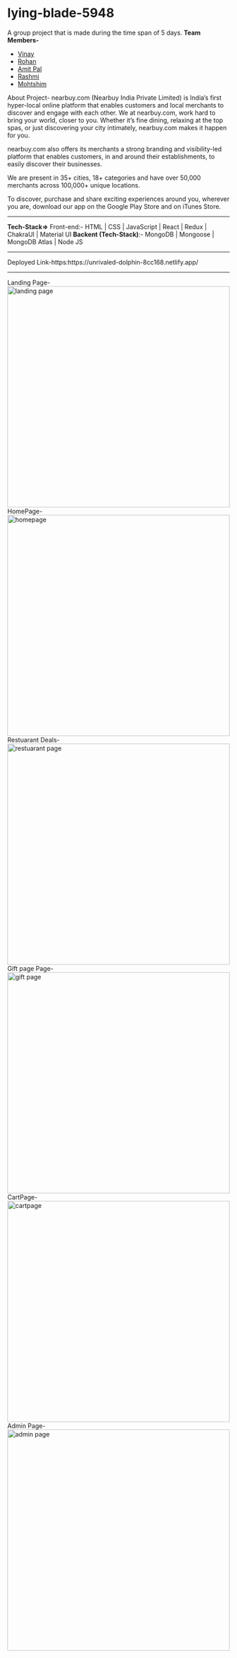 # lying-blade-5948
A group project that is made during the time span of 5 days.
<b>Team Members-</b> 
<ul>
<li><a href="https://www.linkedin.com/in/vinay-barve-8583a6180/">Vinay</a></li>
<li><a href="https://www.linkedin.com/in/rohan-gajare">Rohan</a></li>
<li><a href="https://www.linkedin.com/in/iamitpal/">Amit Pal</a></li>
<li><a href="https://www.linkedin.com/in/rashmi-gautam16/">Rashmi</a></li>
<li><a href="https://www.w3schools.com">Mohtshim</a></li>
</ul>
About Project- nearbuy.com (Nearbuy India Private Limited) is India’s first hyper-local online platform that enables customers and local merchants to discover and engage with each other. We at nearbuy.com, work hard to bring your world, closer to you. Whether it’s fine dining, relaxing at the top spas, or just discovering your city intimately, nearbuy.com makes it happen for you.

nearbuy.com also offers its merchants a strong branding and visibility-led platform that enables customers, in and around their establishments, to easily discover their businesses.

We are present in 35+ cities, 18+ categories and have over 50,000 merchants across 100,000+ unique locations.

To discover, purchase and share exciting experiences around you, wherever you are, download our app on the Google Play Store and on iTunes Store. 
<br>
<hr>
<b>Tech-Stack=></b> Front-end:- HTML | CSS | JavaScript | React | Redux | ChakraUI | Material UI
 <b> Backent (Tech-Stack)</b>:- MongoDB | Mongoose | MongoDB Atlas | Node JS 
<br>
<hr>
Deployed Link-https:https://unrivaled-dolphin-8cc168.netlify.app/
<br>
<hr>
Landing Page-<img src="file:///C:/Users/HP/Pictures/Screenshots/Screenshot%20(30).png" alt="landing page" width="100%" height="500">
HomePage-<img src="file:///C:/Users/HP/Pictures/Screenshots/Screenshot%20(31).png" alt="homepage" width="100%" height="500">
Restuarant Deals-<img src="file:///C:/Users/HP/Pictures/Screenshots/Screenshot%20(33).png" alt="restuarant page" width="100%" height="500">
Gift page Page-<img src="file:///C:/Users/HP/Pictures/Screenshots/Screenshot%20(34).png" alt="gift page" width="100%" height="500">
CartPage-<img src="file:///C:/Users/HP/Pictures/Screenshots/Screenshot%20(35).png" alt="cartpage" width="100%" height="500">
Admin Page-<img src="file:///C:/Users/HP/Pictures/Screenshots/Screenshot%20(36).png" alt="admin page" width="100%" height="500">


